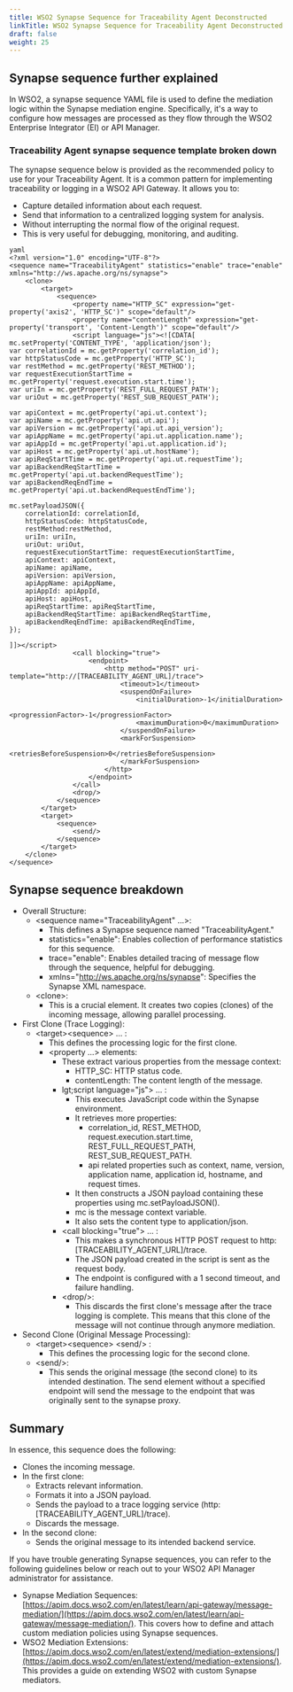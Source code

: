 ```yaml
---
title: WSO2 Synapse Sequence for Traceability Agent Deconstructed
linkTitle: WSO2 Synapse Sequence for Traceability Agent Deconstructed
draft: false
weight: 25
---
```


## Synapse sequence further explained

In WSO2, a synapse sequence YAML file is used to define the mediation logic within the Synapse mediation engine. Specifically, it's a way to configure how messages are processed as they flow through the WSO2 Enterprise Integrator (EI) or API Manager.

### Traceability Agent synapse sequence template broken down

The synapse sequence below is provided as the recommended policy to use for your Traceability Agent. It is a common pattern for implementing traceability or logging in a WSO2 API Gateway. It allows you to:

* Capture detailed information about each request.
* Send that information to a centralized logging system for analysis.
* Without interrupting the normal flow of the original request.
* This is very useful for debugging, monitoring, and auditing.

```
yaml
<?xml version="1.0" encoding="UTF-8"?>
<sequence name="TraceabilityAgent" statistics="enable" trace="enable" xmlns="http://ws.apache.org/ns/synapse">
    <clone>
        <target>
            <sequence>
                <property name="HTTP_SC" expression="get-property('axis2', 'HTTP_SC')" scope="default"/>
                <property name="contentLength" expression="get-property('transport', 'Content-Length')" scope="default"/>
                <script language="js"><![CDATA[
mc.setProperty('CONTENT_TYPE', 'application/json');
var correlationId = mc.getProperty('correlation_id');
var httpStatusCode = mc.getProperty('HTTP_SC');
var restMethod = mc.getProperty('REST_METHOD');
var requestExecutionStartTime = mc.getProperty('request.execution.start.time');
var uriIn = mc.getProperty('REST_FULL_REQUEST_PATH');
var uriOut = mc.getProperty('REST_SUB_REQUEST_PATH');

var apiContext = mc.getProperty('api.ut.context');
var apiName = mc.getProperty('api.ut.api');
var apiVersion = mc.getProperty('api.ut.api_version');
var apiAppName = mc.getProperty('api.ut.application.name');
var apiAppId = mc.getProperty('api.ut.application.id');
var apiHost = mc.getProperty('api.ut.hostName');
var apiReqStartTime = mc.getProperty('api.ut.requestTime');
var apiBackendReqStartTime = mc.getProperty('api.ut.backendRequestTime');
var apiBackendReqEndTime = mc.getProperty('api.ut.backendRequestEndTime');

mc.setPayloadJSON({
    correlationId: correlationId,
    httpStatusCode: httpStatusCode,
    restMethod:restMethod,
    uriIn: uriIn,
    uriOut: uriOut,
    requestExecutionStartTime: requestExecutionStartTime,
    apiContext: apiContext,
    apiName: apiName,
    apiVersion: apiVersion,
    apiAppName: apiAppName,
    apiAppId: apiAppId,
    apiHost: apiHost,
    apiReqStartTime: apiReqStartTime,
    apiBackendReqStartTime: apiBackendReqStartTime,
    apiBackendReqEndTime: apiBackendReqEndTime,
});

]]></script>
                <call blocking="true">
                    <endpoint>
                        <http method="POST" uri-template="http://[TRACEABILITY_AGENT_URL]/trace">
                            <timeout>1</timeout>
                            <suspendOnFailure>
                                <initialDuration>-1</initialDuration>
                                <progressionFactor>-1</progressionFactor>
                                <maximumDuration>0</maximumDuration>
                            </suspendOnFailure>
                            <markForSuspension>
                                <retriesBeforeSuspension>0</retriesBeforeSuspension>
                            </markForSuspension>
                        </http>
                    </endpoint>
                </call>
                <drop/>
            </sequence>
        </target>
        <target>
            <sequence>
                <send/>
            </sequence>
        </target>
    </clone>
</sequence>

```

## Synapse sequence breakdown

* Overall Structure:
    * &lt;sequence name="TraceabilityAgent" ...&gt;:
        * This defines a Synapse sequence named "TraceabilityAgent."
        * statistics="enable": Enables collection of performance statistics for this sequence.
        * trace="enable": Enables detailed tracing of message flow through the sequence, helpful for debugging.
        * xmlns="<http://ws.apache.org/ns/synapse>": Specifies the Synapse XML namespace.
    * &lt;clone&gt;:
        * This is a crucial element. It creates two copies (clones) of the incoming message, allowing parallel processing.
* First Clone (Trace Logging):
    * &lt;target&gt;&lt;sequence&gt; ... </sequence></target>:
        * This defines the processing logic for the first clone.
        * &lt;property ...&gt; elements:
            * These extract various properties from the message context:
                * HTTP_SC: HTTP status code.
                * contentLength: The content length of the message.
            * lgt;script language="js"&gt; ... </script>:
                * This executes JavaScript code within the Synapse environment.
                * It retrieves more properties:
                    * correlation_id, REST_METHOD, request.execution.start.time, REST_FULL_REQUEST_PATH, REST_SUB_REQUEST_PATH.
                    * api related properties such as context, name, version, application name, application id, hostname, and request times.
                * It then constructs a JSON payload containing these properties using mc.setPayloadJSON().
                * mc is the message context variable.
                * It also sets the content type to application/json.
            * &lt;call blocking="true"&gt; ... </call>:
                * This makes a synchronous HTTP POST request to http:[TRACEABILITY_AGENT_URL]/trace.
                * The JSON payload created in the script is sent as the request body.
                * The endpoint is configured with a 1 second timeout, and failure handling.
            * &lt;drop/&gt;:
                * This discards the first clone's message after the trace logging is complete. This means that this clone of the message will not continue through anymore mediation.
* Second Clone (Original Message Processing):
    * &lt;target&gt;&lt;sequence&gt;  &lt;send/&gt; </sequence></target>:
        * This defines the processing logic for the second clone.
    * &lt;send/&gt;:
        * This sends the original message (the second clone) to its intended destination. The send element without a specified endpoint will send the message to the endpoint that was originally sent to the synapse proxy.

## Summary

In essence, this sequence does the following:

* Clones the incoming message.
* In the first clone:
    * Extracts relevant information.
    * Formats it into a JSON payload.
    * Sends the payload to a trace logging service (http:[TRACEABILITY_AGENT_URL]/trace).
    * Discards the message.
* In the second clone:
    * Sends the original message to its intended backend service.

If you have trouble generating Synapse sequences, you can refer to the following guidelines below or reach out to your WSO2 API Manager administrator for assistance.

* Synapse Mediation Sequences: [https://apim.docs.wso2.com/en/latest/learn/api-gateway/message-mediation/](https://apim.docs.wso2.com/en/latest/learn/api-gateway/message-mediation/). This covers how to define and attach custom mediation policies using Synapse sequences.
* WSO2 Mediation Extensions: [https://apim.docs.wso2.com/en/latest/extend/mediation-extensions/](https://apim.docs.wso2.com/en/latest/extend/mediation-extensions/). This provides a guide on extending WSO2 with custom Synapse mediators.